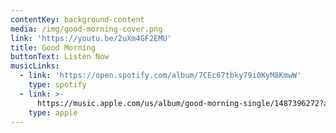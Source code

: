 ```yaml
---
contentKey: background-content
media: /img/good-morning-cover.png
link: 'https://youtu.be/2uXm4GF2EMU'
title: Good Morning
buttonText: Listen Now
musicLinks:
  - link: 'https://open.spotify.com/album/7CEc67tbky79i0KyM8KmwW'
    type: spotify
  - link: >-
      https://music.apple.com/us/album/good-morning-single/1487396272?app=music&ign-mpt=uo%3D4
    type: apple
---
```


